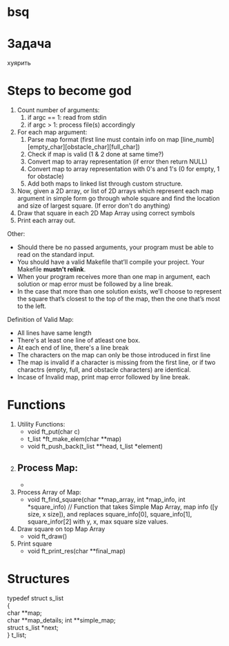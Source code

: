 # bsq

# Задача
хуярить


# Steps to become god
1. Count number of arguments:
	1. if argc == 1: read from stdin
	2. if argc > 1: process file(s) accordingly
2. For each map argument:
	1. Parse map format (first line must contain info on map \[line\_numb]\[empty\_char]\[obstacle\_char]\[full\_char])
	2. Check if map is valid (1 & 2 done at same time?)
	3. Convert map to array representation (if error then return NULL)
	4. Convert map to array representation with 0's and 1's (0 for empty, 1 for obstacle)
	5. Add both maps to linked list through custom structure. 
3. Now, given a 2D array, or list of 2D arrays which represent each map argument in simple form go through whole square and find the location and size of largest square. (If error don't do anything)
4. Draw that square in each 2D Map Array using correct symbols
5. Print each array out.



Other:
- Should there be no passed arguments, your program must be able to read on the standard input.
- You should have a valid Makefile that’ll compile your project. Your Makefile **mustn’t relink**.
- When your program receives more than one map in argument, each solution or map error must be followed by a line break.
- In the case that more than one solution exists, we’ll choose to represent the square that’s closest to the top of the map, then the one that’s most to the left.

Definition of Valid Map:
- All lines have same length
- There's at least one line of atleast one box.
- At each end of line, there's a line break
- The characters on the map can only be those introduced in first line
- The map is invalid if a character is missing from the first line, or if two charactrs (empty, full, and obstacle characters) are identical.
- Incase of Invalid map, print map error followed by line break.


# Functions

1. Utility Functions:
	- void	ft\_put(char c)
	- t\_list \*ft\_make\_elem(char \*\*map)
	- void	ft\_push\_back(t\_list \*\*head, t\_list \*element)
2. Process Map:
	- 
	- 
3. Process Array of Map:
	- void	ft\_find\_square(char \*\*map\_array, int \*map\_info, int \*square\_info) // Function that takes Simple Map Array, map info ([y size, x size]), and replaces square\_info[0], square\_info[1], square\_infor[2] with y, x, max square size values.
4. Draw square on top Map Array
	- void	ft\_draw()
5. Print square
	- void	ft\_print\_res(char \*\*final\_map)

# Structures

typedef struct		s\_list  
{  
	char			**map;  
	char			**map_details;
	int				**simple_map;  
	struct s\_list	*next;  
}				 	t\_list;  











